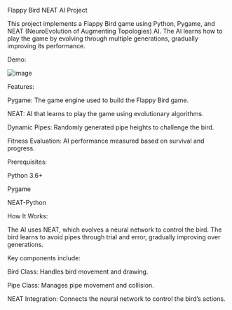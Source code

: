 Flappy Bird NEAT AI Project

This project implements a Flappy Bird game using Python, Pygame, and NEAT (NeuroEvolution of Augmenting Topologies) AI. The AI learns how to play the game by evolving through multiple generations, gradually improving its performance.

Demo:

![image](https://github.com/user-attachments/assets/473d0836-2512-49ce-9fae-efb51f832f37)

Features:

Pygame: The game engine used to build the Flappy Bird game.

NEAT: AI that learns to play the game using evolutionary algorithms.

Dynamic Pipes: Randomly generated pipe heights to challenge the bird.

Fitness Evaluation: AI performance measured based on survival and progress.



Prerequisites:

Python 3.6+

Pygame

NEAT-Python


How It Works:

The AI uses NEAT, which evolves a neural network to control the bird. The bird learns to avoid pipes through trial and error, gradually improving over generations.


Key components include:

Bird Class: Handles bird movement and drawing.

Pipe Class: Manages pipe movement and collision.

NEAT Integration: Connects the neural network to control the bird’s actions.
